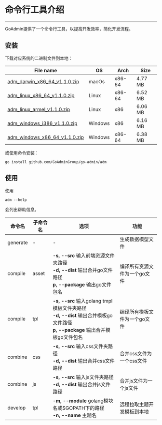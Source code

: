 # 命令行工具介绍
---

GoAdmin提供了一个命令行工具，以提高开发效率，简化开发流程。

## 安装


下载对应系统的二进制文件到本地：

|  File name   | OS  | Arch  | Size  |
|  ----  | ----  | ----  |----  |
| [adm_darwin_x86_64_v1.1.0.zip](http://file.go-admin.cn/go_admin/cli/v1_1_0/adm_darwin_x86_64_v1.1.0.zip)  | macOs | x86-64 | 4.77 MB
| [adm_linux_x86_64_v1.1.0.zip](http://file.go-admin.cn/go_admin/cli/v1_1_0/adm_linux_x86_64_v1.1.0.zip)  | Linux | x86-64   | 6.52 MB
| [adm_linux_armel_v1.1.0.zip](http://file.go-admin.cn/go_admin/cli/v1_1_0/adm_linux_armel_v1.1.0.zip)  | Linux | x86   | 6.06 MB
| [adm_windows_i386_v1.1.0.zip](http://file.go-admin.cn/go_admin/cli/v1_1_0/adm_windows_i386_v1.1.0.zip)  | Windows | x86  |6.16 MB
| [adm_windows_x86_64_v1.1.0.zip](http://file.go-admin.cn/go_admin/cli/v1_1_0/adm_windows_x86_64_v1.1.0.zip)  | Windows | x86-64   |6.38 MB


或使用命令安装：

```
go install github.com/GoAdminGroup/go-admin/adm
```

## 使用

使用

```
adm --help
```

会列出帮助信息。

|  命令名  |  子命令名   | 选项  | 功能  | 
|  ---- | ---- | ----  | ----  |
| generate  |  - | - | 生成数据模型文件
| compile  | asset| **-s, --src** 输入前端资源文件夹路径<br>**-d, --dist** 输出合并go文件路径<br>**p, --package** 输出go文件包名 | 编译所有资源文件为一个go文件
| compile  | tpl | **-s, --src** 输入golang tmpl模板文件夹路径<br>**-d, --dist** 输出合并模板go文件路径<br>**p, --package** 输出合并模板go文件包名 | 编译所有模板文件为一个go文件
| combine  | css| **-s, --src** 输入css文件夹路径<br>**-d, --dist** 输出合并css文件路径 | 合并css文件为一个css文件
| combine  | js | **-s, --src** 输入js文件夹路径<br>**-d, --dist** 输出合并js文件路径 | 合并js文件为一个js文件
| develop  | tpl | **-m, --module** golang模块名或$GOPATH下的路径<br>**-n, --name** 主题名 | 远程拉取主题开发模板到本地
